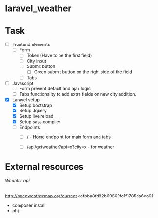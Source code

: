 # laravel_weather

# Task

- [ ] Frontend elements
  - [ ] Form
    - [ ] Token (Have to be the first field)
    - [ ] City input
    - [ ] Submit button 
      - [ ] Green submit button on the right side of the field
    - [ ] Tabs
- [ ] Javascript
  - [ ] Form prevent default and ajax logic
  - [ ] Tabs functionality to add extra fields on new city addition.
- [x] Laravel setup
    - [x] Setup bootstrap
    - [x] Setup Jquery
    - [x] Setup live reload
    - [x] Setup sass compiler
    - [ ] Endpoints
      - [ ] / - Home endpoint for main form and tabs
      - [ ] /api/getweather?api=x?city=x - for weather
    

# External resources
###### Weahter api
http://openweathermap.org/current
eefbba8fd82b69509fc1f1785da6ca91

- composer install
- phj